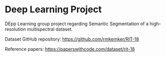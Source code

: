 # Deep Learning Project

DEpp Learning group project regarding Semantic Segmentation of a high-resolution multispectral dataset.

Dataset GitHub repository: https://github.com/rmkemker/RIT-18

Reference papers: https://paperswithcode.com/dataset/rit-18
